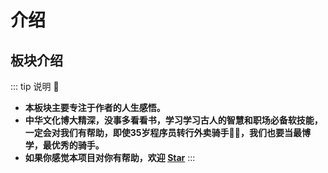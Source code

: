 # 介绍

## 板块介绍

::: tip 说明
:beginner:
* **本板块主要专注于作者的人生感悟。**
* **中华文化博大精深，没事多看看书，学习学习古人的智慧和职场必备软技能，一定会对我们有帮助，即使35岁程序员转行外卖骑手:biking_man:，我们也要当最博学，最优秀的骑手。**
* **如果你感觉本项目对你有帮助，欢迎 [Star](https://github.com/winteroo/myblog)**
:::